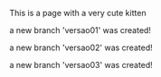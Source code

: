 This is a page with a very cute kitten

a new branch 'versao01' was created!

a new branch 'versao02' was created!

a new branch 'versao03' was created!